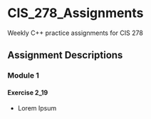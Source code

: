# CIS_278_Assignments
Weekly C++ practice assignments for CIS 278

## Assignment Descriptions

### Module 1
#### Exercise 2_19
  - Lorem Ipsum
